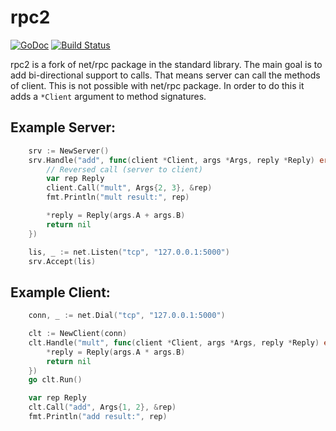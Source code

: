 rpc2
====

[![GoDoc](https://godoc.org/github.com/cenkalti/rpc2?status.png)](https://godoc.org/github.com/cenkalti/rpc2)
[![Build Status](https://travis-ci.org/cenkalti/rpc2.png)](https://travis-ci.org/cenkalti/rpc2)

rpc2 is a fork of net/rpc package in the standard library.
The main goal is to add bi-directional support to calls.
That means server can call the methods of client.
This is not possible with net/rpc package.
In order to do this it adds a `*Client` argument to method signatures.

Example Server:
---------------

```go
    srv := NewServer()
    srv.Handle("add", func(client *Client, args *Args, reply *Reply) error {
        // Reversed call (server to client)
        var rep Reply
        client.Call("mult", Args{2, 3}, &rep)
        fmt.Println("mult result:", rep)

        *reply = Reply(args.A + args.B)
        return nil
    })

    lis, _ := net.Listen("tcp", "127.0.0.1:5000")
    srv.Accept(lis)
```

Example Client:
---------------

```go
    conn, _ := net.Dial("tcp", "127.0.0.1:5000")

    clt := NewClient(conn)
    clt.Handle("mult", func(client *Client, args *Args, reply *Reply) error {
        *reply = Reply(args.A * args.B)
        return nil
    })
    go clt.Run()

    var rep Reply
    clt.Call("add", Args{1, 2}, &rep)
    fmt.Println("add result:", rep)
```
